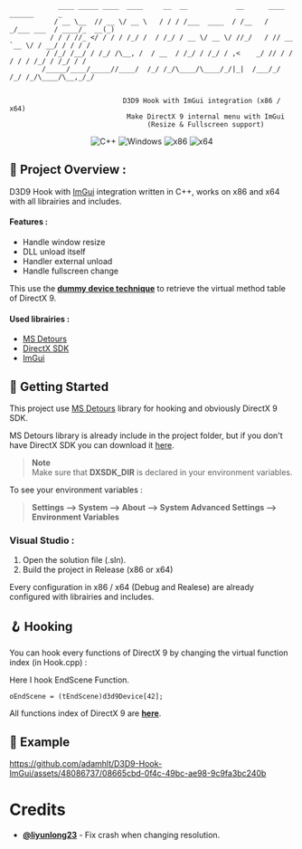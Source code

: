 ```
            ____ _____ ____  ____     __  __            __      ____          ______      _ 
           / __ \__  // __ \/ __ \   / / / /___  ____  / /__   /  _/___ ___  / ____/_  __(_)
          / / / //_ </ / / / /_/ /  / /_/ / __ \/ __ \/ //_/   / // __ `__ \/ / __/ / / / /
         / /_/ /__/ / /_/ /\__, /  / __  / /_/ / /_/ / ,<    _/ // / / / / / /_/ / /_/ / /
        /_____/____/_____//____/  /_/ /_/\____/\____/_/|_|  /___/_/ /_/ /_/\____/\__,_/_/
                                                                             
                                                                           
                            D3D9 Hook with ImGui integration (x86 / x64)  
                             Make DirectX 9 internal menu with ImGui
                                  (Resize & Fullscreen support)
```
<p align="center">
    <img src="https://img.shields.io/badge/language-C%2B%2B-%23f34b7d.svg?style=for-the-badge&logo=appveyor" alt="C++">
    <img src="https://img.shields.io/badge/platform-Windows-0078d7.svg?style=for-the-badge&logo=appveyor" alt="Windows">
    <img src="https://img.shields.io/badge/arch-x86-red.svg?style=for-the-badge&logo=appveyor" alt="x86">
    <img src="https://img.shields.io/badge/arch-x64-green.svg?style=for-the-badge&logo=appveyor" alt="x64">
</p>

## :open_book: Project Overview :

D3D9 Hook with [ImGui](https://github.com/ocornut/imgui) integration written in C++, works on x86 and x64 with all librairies and includes.

#### Features :

- Handle window resize
- DLL unload itself
- Handler external unload
- Handle fullscreen change

This use the [**dummy device technique**](https://guidedhacking.com/threads/get-direct3d9-and-direct3d11-devices-dummy-device-method.11867/) to retrieve the virtual method table of DirectX 9.

#### Used librairies :

- [MS Detours](https://www.microsoft.com/en-us/research/project/detours/)
- [DirectX SDK](https://www.microsoft.com/en-us/download/details.aspx?id=6812)
- [ImGui](https://github.com/ocornut/imgui)

## :rocket: Getting Started

This project use [MS Detours](https://github.com/microsoft/Detours) library for hooking and obviously DirectX 9 SDK.

MS Detours library is already include in the project folder, but if you don't have DirectX SDK you can download it [here](https://www.microsoft.com/en-us/download/details.aspx?id=6812).

> **Note** <br>
> Make sure that **DXSDK_DIR** is declared in your environment variables.

To see your environment variables :

> **Settings --> System --> About --> System Advanced Settings --> Environment Variables**

### Visual Studio :

1. Open the solution file (.sln).
2. Build the project in Release (x86 or x64)

Every configuration in x86 / x64 (Debug and Realese) are already configured with librairies and includes.

## :hook: Hooking

You can hook every functions of DirectX 9 by changing the virtual function index (in Hook.cpp) :

Here I hook EndScene Function.

```
oEndScene = (tEndScene)d3d9Device[42];
```

All functions index of DirectX 9 are [**here**](https://github.com/adamhlt/D3D9-Hook-ImGui/blob/main/Functions.md).

## :test_tube: Example

https://github.com/adamhlt/D3D9-Hook-ImGui/assets/48086737/08665cbd-0f4c-49bc-ae98-9c9fa3bc240b

# Credits

- [**@liyunlong23**](https://github.com/liyunlong23) - Fix crash when changing resolution.
